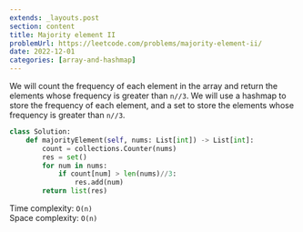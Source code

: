 ```yaml
---
extends: _layouts.post
section: content
title: Majority element II
problemUrl: https://leetcode.com/problems/majority-element-ii/
date: 2022-12-01
categories: [array-and-hashmap]
---
```


We will count the frequency of each element in the array and return the elements whose frequency is greater than `n//3`. We will use a hashmap to store the frequency of each element, and a set to store the elements whose frequency is greater than `n//3`.

```python
class Solution:
    def majorityElement(self, nums: List[int]) -> List[int]:
        count = collections.Counter(nums)
        res = set()
        for num in nums:
            if count[num] > len(nums)//3:
                res.add(num)
        return list(res)
```

Time complexity: `O(n)` <br/>
Space complexity: `O(n)`